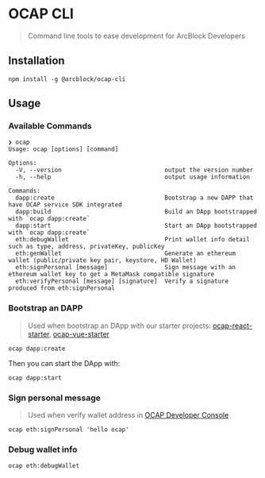 # OCAP CLI

> Command line tools to ease development for ArcBlock Developers

## Installation

```shell
npm install -g @arcblock/ocap-cli
```

## Usage

### Available Commands

```shell
❯ ocap
Usage: ocap [options] [command]

Options:
  -V, --version                             output the version number
  -h, --help                                output usage information

Commands:
  dapp:create                               Bootstrap a new DAPP that have OCAP service SDK integrated
  dapp:build                                Build an DApp bootstrapped with `ocap dapp:create`
  dapp:start                                Start an DApp bootstrapped with `ocap dapp:create`
  eth:debugWallet                           Print wallet info detail such as type, address, privateKey, publicKey
  eth:genWallet                             Generate an ethereum wallet (public/private key pair, keystore, HD Wallet)
  eth:signPersonal [message]                Sign message with an ethereum wallet key to get a MetaMask compatible signature
  eth:verifyPersonal [message] [signature]  Verify a signature produced from eth:signPersonal
```

### Bootstrap an DAPP

> Used when bootstrap an DApp with our starter projects: [ocap-react-starter](https://github.com/ArcBlock/ocap-react-starter), [ocap-vue-starter](https://github.com/ArcBlock/ocap-vue-starter)

```shell
ocap dapp:create
```

Then you can start the DApp with:

```shell
ocap dapp:start
```

### Sign personal message

> Used when verify wallet address in [OCAP Developer Console](https://developer.ocap.io)

```shell
ocap eth:signPersonal 'hello ocap'
```

### Debug wallet info

```shell
ocap eth:debugWallet
```
